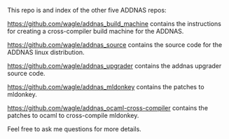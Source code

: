 This repo is and index of the other five ADDNAS repos:


https://github.com/wagle/addnas_build_machine contains the instructions for creating a cross-compiler build machine for the ADDNAS.

https://github.com/wagle/addnas_source contains the source code for the ADDNAS linux distribution.

https://github.com/wagle/addnas_upgrader contains the addnas upgrader source code.

https://github.com/wagle/addnas_mldonkey contains the patches to mldonkey.

https://github.com/wagle/addnas_ocaml-cross-compiler contains the patches to ocaml to cross-compile mldonkey.

Feel free to ask me questions for more details.